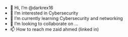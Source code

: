 - 👋 Hi, I’m @darkrex16
- 👀 I’m interested in Cybersecurity
- 🌱 I’m currently learning Cybersecurity and networking 
- 💞️ I’m looking to collaborate on ...
- 📫 How to reach me zaid ahmed (linked in)

<!---
darkrex16/darkrex16 is a ✨ special ✨ repository because its `README.md` (this file) appears on your GitHub profile.
You can click the Preview link to take a look at your changes.
--->
